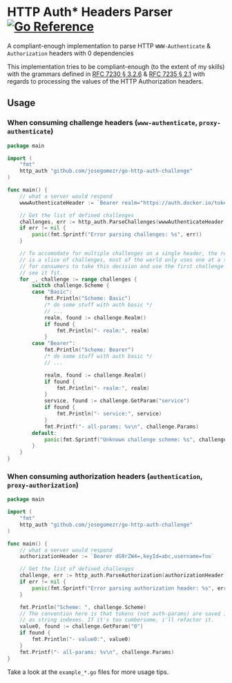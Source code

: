 HTTP Auth* Headers Parser [![Go Reference](https://pkg.go.dev/badge/github.com/josegomezr/go-http-auth-challenge.svg)](https://pkg.go.dev/github.com/josegomezr/go-http-auth-challenge)
===

A compliant-enough implementation to parse HTTP `WWW-Authenticate` &
`Authorization` headers with 0 dependencies

This implementation tries to be compliant-enough (to the extent of my skills)
with the grammars defined in [RFC 7230 § 3.2.6](https://datatracker.ietf.org/doc/html/rfc7230#section-3.2.6) & [RFC 7235 § 2.1](https://datatracker.ietf.org/doc/html/rfc7235#section-2.1) with regards
to processing the values of the HTTP Authorization headers.

Usage
---

### When consuming challenge headers (`www-authenticate`, `proxy-authenticate`)

```go
package main

import (
	"fmt"
	http_auth "github.com/josegomezr/go-http-auth-challenge"
)

func main() {
	// what a server would respond
	wwwAuthenticateHeader := `Bearer realm="https://auth.docker.io/token",service="registry.docker.io"`

	// Get the list of defined challenges
	challenges, err := http_auth.ParseChallenges(wwwAuthenticateHeader, true)
	if err != nil {
		panic(fmt.Sprintf("Error parsing challenges: %s", err))
	}

	// To accomodate for multiple challenges on a single header, the return type
	// is a slice of challenges, most of the world only uses one at a time, it up
	// for consumers to take this decision and use the first challenge if they
	// see it fit.
	for _, challenge := range challenges {
		switch challenge.Scheme {
		case "Basic":
			fmt.Println("Scheme: Basic")
			/* do some stuff with auth basic */
			// ...
			realm, found := challenge.Realm()
			if found {
				fmt.Println("- realm:", realm)
			}
		case "Bearer":
			fmt.Println("Scheme: Bearer")
			/* do some stuff with auth basic */
			// ...

			realm, found := challenge.Realm()
			if found {
				fmt.Println("- realm:", realm)
			}
			service, found := challenge.GetParam("service")
			if found {
				fmt.Println("- service:", service)
			}
			fmt.Printf("- all-params: %v\n", challenge.Params)
		default:
			panic(fmt.Sprintf("Unknown challenge scheme: %s", challenge.Scheme))
		}
	}
}
```

### When consuming authorization headers (`authentication`, `proxy-authorization`)

```go
package main

import (
	"fmt"
	http_auth "github.com/josegomezr/go-http-auth-challenge"
)

func main() {
	// what a server would respond
	authorizationHeader := `Bearer dG9rZW4=,keyId=abc,username=foo`

	// Get the list of defined challenges
	challenge, err := http_auth.ParseAuthorization(authorizationHeader, true)
	if err != nil {
		panic(fmt.Sprintf("Error parsing authorization header: %s", err))
	}

	fmt.Println("Scheme: ", challenge.Scheme)
	// The convention here is that tokens (not auth-params) are saved in order
	// as string indexes. If it's too cumbersome, i'll refactor it.
	value0, found := challenge.GetParam("0")
	if found {
		fmt.Println("- value0:", value0)
	}
	fmt.Printf("- all-params: %v\n", challenge.Params)
}
```

Take a look at the `example_*.go` files for more usage tips.
